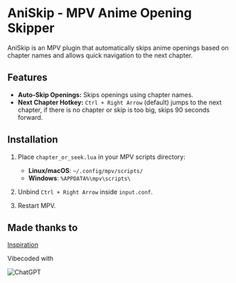 # AniSkip - MPV Anime Opening Skipper


AniSkip is an MPV plugin that automatically skips anime openings based on chapter names and allows quick navigation to the next chapter.

## Features

*   **Auto-Skip Openings:** Skips openings using chapter names.
*   **Next Chapter Hotkey:** `Ctrl + Right Arrow` (default) jumps to the next chapter, if there is no chapter or skip is too big, skips 90 seconds forward.
  

## Installation
1. Place `chapter_or_seek.lua` in your MPV scripts directory:
   - **Linux/macOS**: `~/.config/mpv/scripts/`
   - **Windows**: `%APPDATA%\mpv\scripts\`

2. Unbind `Ctrl + Right Arrow` inside `input.conf`.

3. Restart MPV.

## Made thanks to
[Inspiration](https://github.com/po5/chapterskip)


Vibecoded with

![ChatGPT](https://img.shields.io/badge/chatGPT-74aa9c?style=for-the-badge&logo=openai&logoColor=white)

